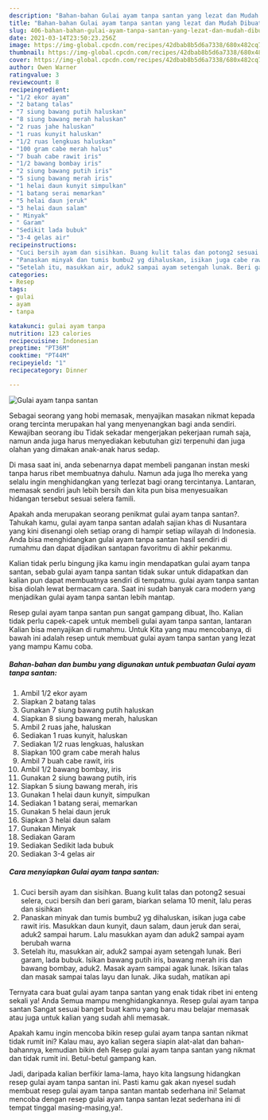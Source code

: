 ```yaml
---
description: "Bahan-bahan Gulai ayam tanpa santan yang lezat dan Mudah Dibuat"
title: "Bahan-bahan Gulai ayam tanpa santan yang lezat dan Mudah Dibuat"
slug: 406-bahan-bahan-gulai-ayam-tanpa-santan-yang-lezat-dan-mudah-dibuat
date: 2021-03-14T23:50:23.256Z
image: https://img-global.cpcdn.com/recipes/42dbab8b5d6a7338/680x482cq70/gulai-ayam-tanpa-santan-foto-resep-utama.jpg
thumbnail: https://img-global.cpcdn.com/recipes/42dbab8b5d6a7338/680x482cq70/gulai-ayam-tanpa-santan-foto-resep-utama.jpg
cover: https://img-global.cpcdn.com/recipes/42dbab8b5d6a7338/680x482cq70/gulai-ayam-tanpa-santan-foto-resep-utama.jpg
author: Owen Warner
ratingvalue: 3
reviewcount: 8
recipeingredient:
- "1/2 ekor ayam"
- "2 batang talas"
- "7 siung bawang putih haluskan"
- "8 siung bawang merah haluskan"
- "2 ruas jahe haluskan"
- "1 ruas kunyit haluskan"
- "1/2 ruas lengkuas haluskan"
- "100 gram cabe merah halus"
- "7 buah cabe rawit iris"
- "1/2 bawang bombay iris"
- "2 siung bawang putih iris"
- "5 siung bawang merah iris"
- "1 helai daun kunyit simpulkan"
- "1 batang serai memarkan"
- "5 helai daun jeruk"
- "3 helai daun salam"
- " Minyak"
- " Garam"
- "Sedikit lada bubuk"
- "3-4 gelas air"
recipeinstructions:
- "Cuci bersih ayam dan sisihkan. Buang kulit talas dan potong2 sesuai selera, cuci bersih dan beri garam, biarkan selama 10 menit, lalu peras dan sisihkan"
- "Panaskan minyak dan tumis bumbu2 yg dihaluskan, isikan juga cabe rawit iris. Masukkan daun kunyit, daun salam, daun jeruk dan serai, aduk2 sampai harum. Lalu masukkan ayam dan aduk2 sampai ayam berubah warna"
- "Setelah itu, masukkan air, aduk2 sampai ayam setengah lunak. Beri garam, lada bubuk. Isikan bawang putih iris, bawang merah iris dan bawang bombay, aduk2. Masak ayam sampai agak lunak. Isikan talas dan masak sampai talas layu dan lunak. Jika sudah, matikan api"
categories:
- Resep
tags:
- gulai
- ayam
- tanpa

katakunci: gulai ayam tanpa 
nutrition: 123 calories
recipecuisine: Indonesian
preptime: "PT36M"
cooktime: "PT44M"
recipeyield: "1"
recipecategory: Dinner

---
```



![Gulai ayam tanpa santan](https://img-global.cpcdn.com/recipes/42dbab8b5d6a7338/680x482cq70/gulai-ayam-tanpa-santan-foto-resep-utama.jpg)

Sebagai seorang yang hobi memasak, menyajikan masakan nikmat kepada orang tercinta merupakan hal yang menyenangkan bagi anda sendiri. Kewajiban seorang ibu Tidak sekadar mengerjakan pekerjaan rumah saja, namun anda juga harus menyediakan kebutuhan gizi terpenuhi dan juga olahan yang dimakan anak-anak harus sedap.

Di masa  saat ini, anda sebenarnya dapat membeli panganan instan meski tanpa harus ribet membuatnya dahulu. Namun ada juga lho mereka yang selalu ingin menghidangkan yang terlezat bagi orang tercintanya. Lantaran, memasak sendiri jauh lebih bersih dan kita pun bisa menyesuaikan hidangan tersebut sesuai selera famili. 



Apakah anda merupakan seorang penikmat gulai ayam tanpa santan?. Tahukah kamu, gulai ayam tanpa santan adalah sajian khas di Nusantara yang kini disenangi oleh setiap orang di hampir setiap wilayah di Indonesia. Anda bisa menghidangkan gulai ayam tanpa santan hasil sendiri di rumahmu dan dapat dijadikan santapan favoritmu di akhir pekanmu.

Kalian tidak perlu bingung jika kamu ingin mendapatkan gulai ayam tanpa santan, sebab gulai ayam tanpa santan tidak sukar untuk didapatkan dan kalian pun dapat membuatnya sendiri di tempatmu. gulai ayam tanpa santan bisa diolah lewat bermacam cara. Saat ini sudah banyak cara modern yang menjadikan gulai ayam tanpa santan lebih mantap.

Resep gulai ayam tanpa santan pun sangat gampang dibuat, lho. Kalian tidak perlu capek-capek untuk membeli gulai ayam tanpa santan, lantaran Kalian bisa menyajikan di rumahmu. Untuk Kita yang mau mencobanya, di bawah ini adalah resep untuk membuat gulai ayam tanpa santan yang lezat yang mampu Kamu coba.

<!--inarticleads1-->

##### Bahan-bahan dan bumbu yang digunakan untuk pembuatan Gulai ayam tanpa santan:

1. Ambil 1/2 ekor ayam
1. Siapkan 2 batang talas
1. Gunakan 7 siung bawang putih haluskan
1. Siapkan 8 siung bawang merah, haluskan
1. Ambil 2 ruas jahe, haluskan
1. Sediakan 1 ruas kunyit, haluskan
1. Sediakan 1/2 ruas lengkuas, haluskan
1. Siapkan 100 gram cabe merah halus
1. Ambil 7 buah cabe rawit, iris
1. Ambil 1/2 bawang bombay, iris
1. Gunakan 2 siung bawang putih, iris
1. Siapkan 5 siung bawang merah, iris
1. Gunakan 1 helai daun kunyit, simpulkan
1. Sediakan 1 batang serai, memarkan
1. Gunakan 5 helai daun jeruk
1. Siapkan 3 helai daun salam
1. Gunakan  Minyak
1. Sediakan  Garam
1. Sediakan Sedikit lada bubuk
1. Sediakan 3-4 gelas air




<!--inarticleads2-->

##### Cara menyiapkan Gulai ayam tanpa santan:

1. Cuci bersih ayam dan sisihkan. Buang kulit talas dan potong2 sesuai selera, cuci bersih dan beri garam, biarkan selama 10 menit, lalu peras dan sisihkan
1. Panaskan minyak dan tumis bumbu2 yg dihaluskan, isikan juga cabe rawit iris. Masukkan daun kunyit, daun salam, daun jeruk dan serai, aduk2 sampai harum. Lalu masukkan ayam dan aduk2 sampai ayam berubah warna
1. Setelah itu, masukkan air, aduk2 sampai ayam setengah lunak. Beri garam, lada bubuk. Isikan bawang putih iris, bawang merah iris dan bawang bombay, aduk2. Masak ayam sampai agak lunak. Isikan talas dan masak sampai talas layu dan lunak. Jika sudah, matikan api




Ternyata cara buat gulai ayam tanpa santan yang enak tidak ribet ini enteng sekali ya! Anda Semua mampu menghidangkannya. Resep gulai ayam tanpa santan Sangat sesuai banget buat kamu yang baru mau belajar memasak atau juga untuk kalian yang sudah ahli memasak.

Apakah kamu ingin mencoba bikin resep gulai ayam tanpa santan nikmat tidak rumit ini? Kalau mau, ayo kalian segera siapin alat-alat dan bahan-bahannya, kemudian bikin deh Resep gulai ayam tanpa santan yang nikmat dan tidak rumit ini. Betul-betul gampang kan. 

Jadi, daripada kalian berfikir lama-lama, hayo kita langsung hidangkan resep gulai ayam tanpa santan ini. Pasti kamu gak akan nyesel sudah membuat resep gulai ayam tanpa santan mantab sederhana ini! Selamat mencoba dengan resep gulai ayam tanpa santan lezat sederhana ini di tempat tinggal masing-masing,ya!.

